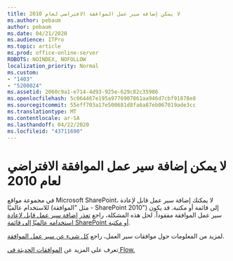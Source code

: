 ```yaml
---
title: لا يمكن إضافة سير عمل الموافقة الافتراضي لعام 2010
ms.author: pebaum
author: pebaum
ms.date: 04/21/2020
ms.audience: ITPro
ms.topic: article
ms.prod: office-online-server
ROBOTS: NOINDEX, NOFOLLOW
localization_priority: Normal
ms.custom:
- "1403"
- "5200024"
ms.assetid: 2060c9a1-e714-4d93-925e-629c82c35986
ms.openlocfilehash: 5c064467e195a9776907861aa946d7cbf91878e8
ms.sourcegitcommit: 55eff703a17e500681d8fa6a87eb067019ade3cc
ms.translationtype: MT
ms.contentlocale: ar-SA
ms.lasthandoff: 04/22/2020
ms.locfileid: "43711690"
---
```

# <a name="cant-add-default-2010-approval-workflow"></a>لا يمكن إضافة سير عمل الموافقة الافتراضي لعام 2010

في مجموعة مواقع Microsoft SharePoint، لا يمكنك إضافة سير عمل قابل لإعادة للاستخدام عالميًا (مثل "الموافقة - SharePoint 2010") إلى قائمة أو مكتبة. قد يكون سير عمل الموافقة مفقوداً. لحل هذه المشكلة، راجع [تعذر إضافة سير عمل قابل لإعادة استخدامه عالميًا إلى قائمة SharePoint أو مكتبة](https://support.microsoft.com/help/4467263/sharepoint-designer-2013-shows-empty-wfpub-library).

لمزيد من المعلومات حول موافقات سير العمل، راجع [كل شيء عن سير عمل الموافقة](https://support.office.com/article/All-about-Approval-workflows-078C5A89-821F-44A9-9530-40BB34F9F742). 
 
تعرف على المزيد عن [الموافقات الحديثة في Flow.](https://flow.microsoft.com/blog/introducing-modern-approvals) 
  
